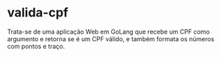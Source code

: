 ﻿# valida-cpf

Trata-se de uma aplicação Web em GoLang que recebe um CPF como argumento e retorna se é um CPF válido, e também formata os números com pontos e traço. 
